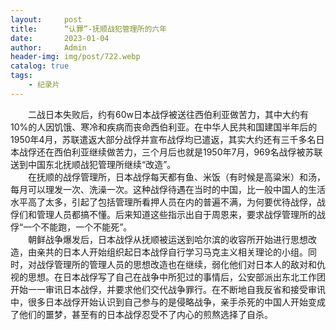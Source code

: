 ```yaml
---
layout:     post
title:      “认罪”-抚顺战犯管理所的六年
date:       2023-01-04
author:     Admin
header-img: img/post/722.webp
catalog: true
tags:
    - 纪录片
---
```

&emsp;&emsp;二战日本失败后，约有60w日本战俘被送往西伯利亚做苦力，其中大约有10%的人因饥饿、寒冷和疾病而丧命西伯利亚。在中华人民共和国建国半年后的1950年4月，苏联遣返大部分战俘并宣布战俘均已遣返，其实大约还有三千多名日本战俘还在西伯利亚继续做苦力，三个月后也就是1950年7月，969名战俘被苏联送到中国东北抚顺战犯管理所继续“改造”。
<br>
&emsp;&emsp;在抚顺的战俘管理所，日本战俘每天都有鱼、米饭（有时候是高粱米）和汤，每月可以理发一次、洗澡一次。这种战俘待遇在当时的中国，比一般中国人的生活水平高了太多，引起了包括管理所看押人员在内的普遍不满，为何要优待战俘，战俘们和管理人员都搞不懂。后来知道这些指示出自于周恩来，要求战俘管理所的战俘“一个不能跑，一个不能死”。
<br>
&emsp;&emsp;朝鲜战争爆发后，日本战俘从抚顺被运送到哈尔滨的收容所开始进行思想改造，由亲共的日本人开始组织起日本战俘自行学习马克主义相关理论的小组。同时，对战俘管理所的管理人员的思想改造也在继续，弱化他们对日本人的敌对和仇视的思想。在日本战俘写了自己在战争中所犯过的事情后，公安部派出东北工作团开始一一审讯日本战俘，并要求他们交代战争罪行。在不断地自我反省和接受审讯中，很多日本战俘开始认识到自己参与的是侵略战争，亲手杀死的中国人开始变成了他们的噩梦，甚至有的日本战俘忍受不了内心的煎熬选择了自杀。